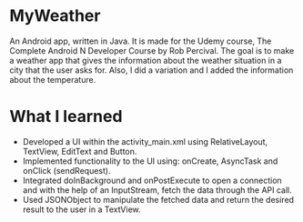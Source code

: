 # MyWeather

An Android app, written in Java. It is made for the Udemy course, The Complete Android N Developer Course by Rob Percival. The goal is to make a weather app that gives the information about the weather situation
in a city that the user asks for. Also, I did a variation and I added the information about the temperature.

# What I learned

* Developed a UI within the activity_main.xml using RelativeLayout, TextView, EditText and Button.
* Implemented functionality to the UI using: onCreate, AsyncTask and onClick (sendRequest).
* Integrated doInBackground and onPostExecute to open a connection and with the help of an InputStream, fetch the data through the API call.
* Used JSONObject to manipulate the fetched data and return the desired result to the user in a TextView.